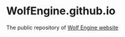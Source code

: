 # WolfEngine.github.io
The public repository of [Wolf Engine website](https://WolfEngine.github.io)

